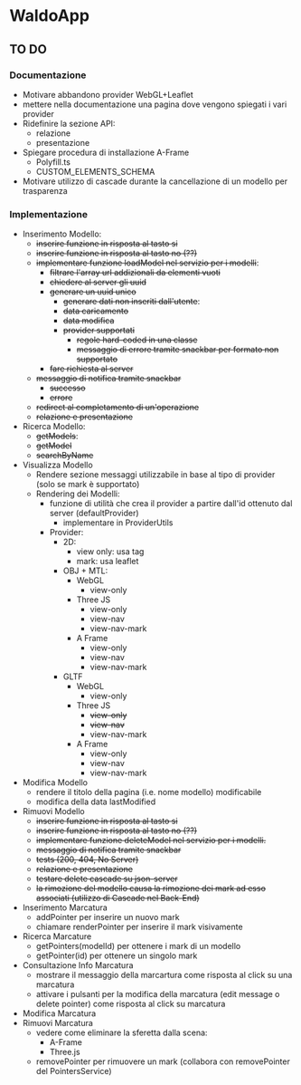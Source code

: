 # WaldoApp

## TO DO

### Documentazione

- Motivare abbandono provider WebGL+Leaflet
- mettere nella documentazione una pagina dove vengono spiegati i vari provider
- Ridefinire la sezione API:
  - relazione
  - presentazione
- Spiegare procedura di installazione A-Frame
  - Polyfill.ts
  - CUSTOM_ELEMENTS_SCHEMA
- Motivare utilizzo di cascade durante la cancellazione di un modello per trasparenza 

### Implementazione

- Inserimento Modello:
  - ~~inserire funzione in risposta al tasto si~~
  - ~~inserire funzione in risposta al tasto no (??)~~
  - ~~implementare funzione loadModel nel servizio per i modelli~~:
    - ~~filtrare l'array url addizionali da elementi vuoti~~
    - ~~chiedere al server gli uuid~~
    - ~~generare un uuid unico~~
      - ~~generare dati non inseriti dall'utente~~:
      - ~~data caricamento~~
      - ~~data modifica~~
      - ~~provider supportati~~
        - ~~regole hard-coded in una classe~~
        - ~~messaggio di errore tramite snackbar per formato non supportato~~
    - ~~fare richiesta al server~~
  - ~~messaggio di notifica tramite snackbar~~
    - ~~successo~~
    - ~~errore~~
  - ~~redirect al completamento di un'operazione~~
  - ~~relazione e presentazione~~
- Ricerca Modello:
  - ~~getModels~~:
  - ~~getModel~~
  - ~~searchByName~~
- Visualizza Modello
  - Rendere sezione messaggi utilizzabile in base al tipo di provider (solo se mark è supportato)
  - Rendering dei Modelli:
    - funzione di utilità che crea il provider a partire dall'id ottenuto dal server (defaultProvider)
      - implementare in ProviderUtils
    - Provider:
      - 2D:
        - view only: usa tag <img>
        - mark: usa leaflet
      - OBJ + MTL:
        - WebGL
          - view-only
        - Three JS
          - view-only
          - view-nav
          - view-nav-mark
        - A Frame
          - view-only
          - view-nav
          - view-nav-mark
      - GLTF
        - WebGL
          - view-only
        - Three JS
          - ~~view-only~~
          - ~~view-nav~~
          - view-nav-mark
        - A Frame
          - view-only
          - view-nav
          - view-nav-mark
- Modifica Modello
  - rendere il titolo della pagina (i.e. nome modello) modificabile
  - modifica della data lastModified
- Rimuovi Modello
  - ~~inserire funzione in risposta al tasto si~~
  - ~~inserire funzione in risposta al tasto no (??)~~
  - ~~implementare funzione deleteModel nel servizio per i modelli.~~
  - ~~messaggio di notifica tramite snackbar~~
  - ~~tests (200, 404, No Server)~~
  - ~~relazione e presentazione~~
  - ~~testare delete cascade su json-server~~
  - ~~la rimozione del modello causa la rimozione dei mark ad esso associati (utilizzo di Cascade nel Back-End)~~
- Inserimento Marcatura
  - addPointer per inserire un nuovo mark 
  - chiamare renderPointer per inserire il mark visivamente
- Ricerca Marcature
  - getPointers(modelId) per ottenere i mark di un modello
  - getPointer(id) per ottenere un singolo mark
- Consultazione Info Marcatura
  - mostrare il messaggio della marcartura come risposta al click su una marcatura
  - attivare i pulsanti per la modifica della marcatura (edit message o delete pointer) come risposta al click su marcatura
- Modifica Marcatura
- Rimuovi Marcatura
  - vedere come eliminare la sferetta dalla scena:
    - A-Frame
    - Three.js
  - removePointer per rimuovere un mark (collabora con removePointer del PointersService)

